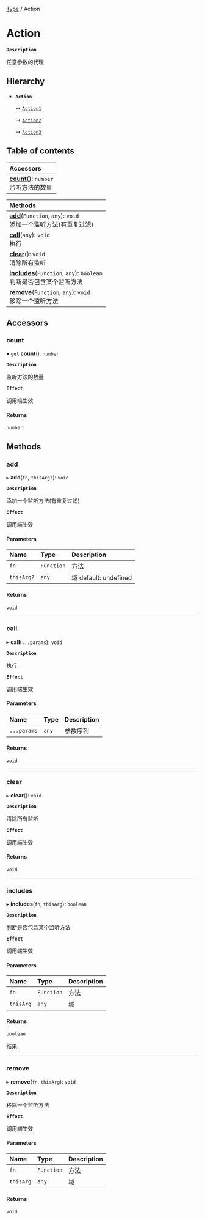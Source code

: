 [Type](../modules/Type.Type.md) / Action

# Action <Badge type="tip" text="Class" />

**`Description`**

任意参数的代理

## Hierarchy

- **`Action`**

  ↳ [`Action1`](Type.Action1.md)

  ↳ [`Action2`](Type.Action2.md)

  ↳ [`Action3`](Type.Action3.md)

## Table of contents

| Accessors |
| :-----|
| **[count](Type.Action.md#count)**(): `number` <br> 监听方法的数量|

| Methods |
| :-----|
| **[add](Type.Action.md#add)**(`Function`, `any`): `void` <br> 添加一个监听方法(有重复过滤)|
| **[call](Type.Action.md#call)**(`any`): `void` <br> 执行|
| **[clear](Type.Action.md#clear)**(): `void` <br> 清除所有监听|
| **[includes](Type.Action.md#includes)**(`Function`, `any`): `boolean` <br> 判断是否包含某个监听方法|
| **[remove](Type.Action.md#remove)**(`Function`, `any`): `void` <br> 移除一个监听方法|

## Accessors

### count

• `get` **count**(): `number`

**`Description`**

监听方法的数量

**`Effect`**

调用端生效

#### Returns

`number`

## Methods

### add

▸ **add**(`fn`, `thisArg?`): `void`

**`Description`**

添加一个监听方法(有重复过滤)

**`Effect`**

调用端生效

#### Parameters

| Name | Type | Description |
| :------ | :------ | :------ |
| `fn` | `Function` |  方法 |
| `thisArg?` | `any` |  域 default: undefined |

#### Returns

`void`

___

### call

▸ **call**(`...params`): `void`

**`Description`**

执行

**`Effect`**

调用端生效

#### Parameters

| Name | Type | Description |
| :------ | :------ | :------ |
| `...params` | `any` |  参数序列 |

#### Returns

`void`

___

### clear

▸ **clear**(): `void`

**`Description`**

清除所有监听

**`Effect`**

调用端生效

#### Returns

`void`

___

### includes

▸ **includes**(`fn`, `thisArg`): `boolean`

**`Description`**

判断是否包含某个监听方法

**`Effect`**

调用端生效

#### Parameters

| Name | Type | Description |
| :------ | :------ | :------ |
| `fn` | `Function` |  方法 |
| `thisArg` | `any` |  域 |

#### Returns

`boolean`

结果

___

### remove

▸ **remove**(`fn`, `thisArg`): `void`

**`Description`**

移除一个监听方法

**`Effect`**

调用端生效

#### Parameters

| Name | Type | Description |
| :------ | :------ | :------ |
| `fn` | `Function` |  方法 |
| `thisArg` | `any` |  域 |

#### Returns

`void`
